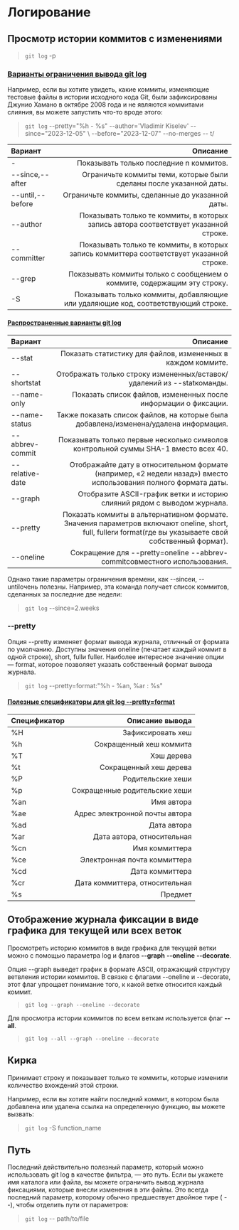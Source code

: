 # Логирование

## Просмотр истории коммитов с изменениями

>```git log``` -p

### [Варианты ограничения вывода git log](#git_log_limitations)

Например, если вы хотите увидеть, какие коммиты, изменяющие тестовые файлы в истории исходного кода Git, были зафиксированы Джунио Хамано в октябре 2008 года и не являются коммитами слияния, вы можете запустить что-то вроде этого:

>```git log``` --pretty="%h - %s" --author='Vladimir Kiselev' --since="2023-12-05" \    --before="2023-12-07" --no-merges -- t/

| Вариант |	Описание |
|:------------- |---------------:|
| -<n> | Показывать только последние n коммитов. |
| --since,--after | Ограничьте коммиты теми, которые были сделаны после указанной даты. |
| --until,--before | Ограничьте коммиты, сделанные до указанной даты. |
| --author | Показывать только те коммиты, в которых запись автора соответствует указанной строке. |
| --committer | Показывать только те коммиты, в которых запись коммиттера соответствует указанной строке. |
| --grep | Показывать коммиты только с сообщением о коммите, содержащим эту строку. |
| -S | Показывать только коммиты, добавляющие или удаляющие код, соответствующий строке. |

#### [Распространенные варианты git log](#git_log)

| Вариант |	Описание |
|:------------- |---------------:|
| --stat | Показать статистику для файлов, измененных в каждом коммите. |
| --shortstat | Отображать только строку измененных/вставок/удалений из --statкоманды. |
| --name-only | Показать список файлов, измененных после информации о фиксации. |
| --name-status | Также показать список файлов, на которые была добавлена/изменена/удалена информация. |
| --abbrev-commit | Показывать только первые несколько символов контрольной суммы SHA-1 вместо всех 40. |
| --relative-date | Отображайте дату в относительном формате (например, «2 недели назад») вместо использования полного формата даты. |
| --graph | Отобразите ASCII-график ветки и историю слияний рядом с выводом журнала. |
| --pretty | Показать коммиты в альтернативном формате. Значения параметров включают oneline, short, full, fullerи format(где вы указываете свой собственный формат). |
| --oneline | Сокращение для --pretty=oneline --abbrev-commitсовместного использования. |

Однако такие параметры ограничения времени, как --sinceи, --untilочень полезны. Например, эта команда получает список коммитов, сделанных за последние две недели:

>```git log``` --since=2.weeks

### --pretty

Опция --pretty изменяет формат вывода журнала, отличный от формата по умолчанию. Доступны значения oneline (печатает каждый коммит в одной строке),  short, fullи fuller. Наиболее интересное значение опции — format, которое позволяет указать собственный формат вывода журнала.  

>```git log``` --pretty=format:"%h - %an, %ar : %s"

#### [Полезные спецификаторы для git log --pretty=format](#pretty_format)

| Спецификатор |	Описание вывода |
|:------------- |---------------:|
| %H | Зафиксировать хеш |
| %h | Сокращенный хеш коммита |
| %T | Хэш дерева |
| %t | Сокращенный хеш дерева |
| %P | Родительские хеши |
| %p | Сокращенные родительские хеши |
| %an | Имя автора | 
| %ae | Адрес электронной почты автора |
| %ad | Дата автора |
| %ar | Дата автора, относительная |
| %cn | Имя коммиттера |
| %ce | Электронная почта коммиттера |
| %cd | Дата коммиттера |
| %cr | Дата коммиттера, относительная |
| %s | Предмет |

## Отображение журнала фиксации в виде графика для текущей или всех веток

Просмотреть историю коммитов в виде графика для текущей ветки можно с помощью параметра log и флагов __--graph__ __--oneline__ __--decorate__. 

Опция --graph выведет график в формате ASCII, отражающий структуру ветвления истории коммитов. В связке с флагами --oneline и --decorate, этот флаг упрощает понимание того, к какой ветке относится каждый коммит.

>```git log --graph --oneline --decorate```

Для просмотра истории коммитов по всем веткам используется флаг __--all__.

>```git log --all --graph --oneline --decorate```

## Кирка

Принимает строку и показывает только те коммиты, которые изменили количество вхождений этой строки. 

Например, если вы хотите найти последний коммит, в котором была добавлена ​​или удалена ссылка на определенную функцию, вы можете вызвать:

>```git log``` -S function_name

## Путь

Последний действительно полезный параметр, который можно использовать git log в качестве фильтра, — это путь. Если вы укажете имя каталога или файла, вы можете ограничить вывод журнала фиксациями, которые внесли изменения в эти файлы. Это всегда последний параметр, которому обычно предшествует двойное тире ( --), чтобы отделить пути от параметров:

>```git log``` -- path/to/file